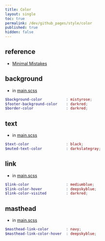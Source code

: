 ```yaml
---
title: Color
layout: single
toc: true
permalink: /dev/github_pages/style/color
published: true
hidden: false
---
```


<head>
  <base target="_blank">
</head>



## reference

- [Minimal Mistakes](https://mmistakes.github.io/minimal-mistakes/docs/stylesheets/#colors)



## background

- in [main.scss](/dev/github_pages/start/setting/main_scss)

```scss
$background-color           : mistyrose;
$footer-background-color    : darkred;
$border-color               : darkred;
```



## text

- in [main.scss](/dev/github_pages/start/setting/main_scss)

```scss
$text-color                 : black;
$muted-text-color           : darkslategray;
```



## link

- in [main.scss](/dev/github_pages/start/setting/main_scss)

```scss
$link-color                 : mediumblue;
$link-color-hover           : deepskyblue;
$link-color-visited         : darkred;
```



## masthead

- in [main.scss](/dev/github_pages/start/setting/main_scss)

```scss
$masthead-link-color        : navy;
$masthead-link-color-hover  : deepskyblue;
```
